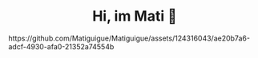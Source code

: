 <div align="center">
<h1 align="center">Hi, im Mati 👋</h1>
</div>
https://github.com/Matiguigue/Matiguigue/assets/124316043/ae20b7a6-adcf-4930-afa0-21352a74554b
